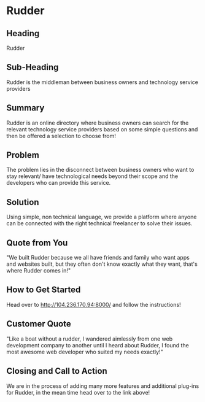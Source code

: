 # Rudder #

<!--
> This material was originally posted [here](http://www.quora.com/What-is-Amazons-approach-to-product-development-and-product-management). It is reproduced here for posterities sake.

There is an approach called "working backwards" that is widely used at Amazon. They work backwards from the customer, rather than starting with an idea for a product and trying to bolt customers onto it. While working backwards can be applied to any specific product decision, using this approach is especially important when developing new products or features.

For new initiatives a product manager typically starts by writing an internal press release announcing the finished product. The target audience for the press release is the new/updated product's customers, which can be retail customers or internal users of a tool or technology. Internal press releases are centered around the customer problem, how current solutions (internal or external) fail, and how the new product will blow away existing solutions.

If the benefits listed don't sound very interesting or exciting to customers, then perhaps they're not (and shouldn't be built). Instead, the product manager should keep iterating on the press release until they've come up with benefits that actually sound like benefits. Iterating on a press release is a lot less expensive than iterating on the product itself (and quicker!).

If the press release is more than a page and a half, it is probably too long. Keep it simple. 3-4 sentences for most paragraphs. Cut out the fat. Don't make it into a spec. You can accompany the press release with a FAQ that answers all of the other business or execution questions so the press release can stay focused on what the customer gets. My rule of thumb is that if the press release is hard to write, then the product is probably going to suck. Keep working at it until the outline for each paragraph flows.

Oh, and I also like to write press-releases in what I call "Oprah-speak" for mainstream consumer products. Imagine you're sitting on Oprah's couch and have just explained the product to her, and then you listen as she explains it to her audience. That's "Oprah-speak", not "Geek-speak".

Once the project moves into development, the press release can be used as a touchstone; a guiding light. The product team can ask themselves, "Are we building what is in the press release?" If they find they're spending time building things that aren't in the press release (overbuilding), they need to ask themselves why. This keeps product development focused on achieving the customer benefits and not building extraneous stuff that takes longer to build, takes resources to maintain, and doesn't provide real customer benefit (at least not enough to warrant inclusion in the press release).
 -->

## Heading ##
  Rudder

## Sub-Heading ##

 Rudder is the middleman between business owners and technology service providers

## Summary ##

  Rudder is an online directory where business owners can search for the relevant technology service providers based on some simple questions and then be offered a selection to choose from!

## Problem ##
 
  The problem lies in the disconnect between business owners who want to stay relevant/ have technological needs beyond their scope and the developers who can provide this service. 
  
## Solution ##
  Using simple, non technical language, we provide a platform where anyone can be connected with the right technical freelancer to solve their issues. 
 

## Quote from You ##
  "We built Rudder because we all have friends and family who want apps and websites built, but they often don't know exactly what they want, that's where Rudder comes in!"

## How to Get Started ##
  Head over to http://104.236.170.94:8000/ and follow the instructions! 


## Customer Quote ##
  "Like a boat without a rudder, I wandered aimlessly from one web development company to another until I heard about Rudder, I found the most awesome web developer who suited my needs exactly!"
 
## Closing and Call to Action ##
  We are in the process of adding many more features and additional plug-ins for Rudder, in the mean time head over to the link above! 


